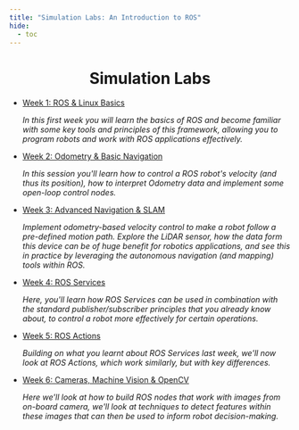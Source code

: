 ```yaml
---
title: "Simulation Labs: An Introduction to ROS"
hide:
  - toc
--- 
```


<center>

# Simulation Labs

</center>

* [Week 1: ROS & Linux Basics](./week1)

    *In this first week you will learn the basics of ROS and become familiar with some key tools and principles of this framework, allowing you to program robots and work with ROS applications effectively.*

* [Week 2: Odometry & Basic Navigation](./week2)

    *In this session you'll learn how to control a ROS robot's velocity (and thus its position), how to interpret Odometry data and implement some open-loop control nodes.*

* [Week 3: Advanced Navigation & SLAM](./week3)

    *Implement odometry-based velocity control to make a robot follow a pre-defined motion path. Explore the LiDAR sensor, how the data form this device can be of huge benefit for robotics applications, and see this in practice by leveraging the autonomous navigation (and mapping) tools within ROS.*

* [Week 4: ROS Services](./week4)

    *Here, you'll learn how ROS Services can be used in combination with the standard publisher/subscriber principles that you already know about, to control a robot more effectively for certain operations.*

* [Week 5: ROS Actions](./week5)

    *Building on what you learnt about ROS Services last week, we'll now look at ROS Actions, which work similarly, but with key differences.*

* [Week 6: Cameras, Machine Vision & OpenCV](./week6)

    *Here we'll look at how to build ROS nodes that work with images from on-board camera, we'll look at techniques to detect features within these images that can then be used to inform robot decision-making.*
